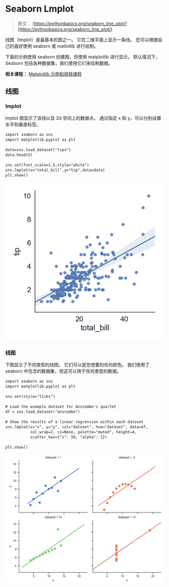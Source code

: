 # Seaborn Lmplot

> 原文： [https://pythonbasics.org/seaborn_line_plot/](https://pythonbasics.org/seaborn_line_plot/)

线图（lmplot）是最基本的图之一。 它在二维平面上显示一条线。 您可以根据自己的喜好使用 seaborn 或 matlotlib 进行绘制。

下面的示例使用 seaborn 创建图，但使用 matplotlib 进行显示。 默认情况下，Seaborn 包括各种数据集，我们使用它们来绘制数据。

**相关课程：** [Matplotlib 示例和视频课程](https://gum.co/mpdp)

## 线图

### lmplot

lmplot 图显示了该线以及 2d 空间上的数据点。 通过指定 x 和 y，可以分别设置水平和垂直标签。

```
import seaborn as sns
import matplotlib.pyplot as plt

data=sns.load_dataset("tips")
data.head(5)

sns.set(font_scale=1.5,style="white")
sns.lmplot(x="total_bill",y="tip",data=data)
plt.show()

```

![lmplot](img/7e2ac8bd813e9ce9e0e48564f2eda6a7.jpg)

### 线图

下图显示了不同类型的线图。 它们可以是您想要的任何颜色。 我们使用了 seaborn 中包含的数据集，但这可以用于任何类型的数据。

```
import seaborn as sns
import matplotlib.pyplot as plt

sns.set(style="ticks")

# Load the example dataset for Anscombe's quartet
df = sns.load_dataset("anscombe")

# Show the results of a linear regression within each dataset
sns.lmplot(x="x", y="y", col="dataset", hue="dataset", data=df,
           col_wrap=2, ci=None, palette="muted", height=4,
           scatter_kws={"s": 50, "alpha": 1})

plt.show()

```

![line](img/3ebb41b5da1a1a96b2e5787f6b7b8094.jpg)